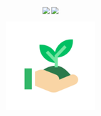 <head>
  <p align="center">
    <img src=https://img.shields.io/badge/last%20commit-24%2F04%2F2021-03BB85/>
    <img src=https://img.shields.io/badge/license-MIT-03BB85/>
  </p>
</head>
  
<p align="center">
  <img src="./assets/icon.png" height="200" width="200"/>
</p>
